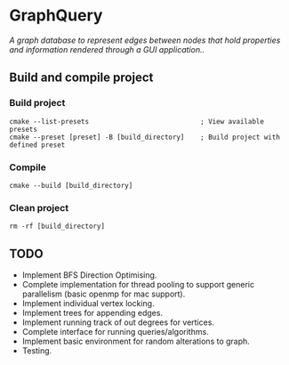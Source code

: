 # GraphQuery #
*A graph database to represent edges between nodes
that hold properties and information rendered through a GUI application..*

## Build and compile project


### Build project
```
cmake --list-presets                            ; View available presets
cmake --preset [preset] -B [build_directory]    ; Build project with defined preset
```
### Compile
```
cmake --build [build_directory]
```
### Clean project
```
rm -rf [build_directory]
```

## TODO
* Implement BFS Direction Optimising.
* Complete implementation for thread pooling to support generic parallelism (basic openmp for mac support).
* Implement individual vertex locking.
* Implement trees for appending edges.
* Implement running track of out degrees for vertices.
* Complete interface for running queries/algorithms.
* Implement basic environment for random alterations to graph.
* Testing.
